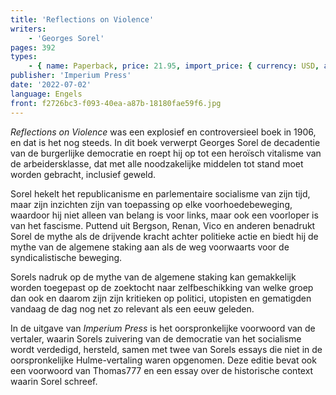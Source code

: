 ```yaml
---
title: 'Reflections on Violence'
writers:
    - 'Georges Sorel'
pages: 392
types:
    - { name: Paperback, price: 21.95, import_price: { currency: USD, amount: 20.4 }, isbn: 978-1-922602-51-0 }
publisher: 'Imperium Press'
date: '2022-07-02'
language: Engels
front: f2726bc3-f093-40ea-a87b-18180fae59f6.jpg
---
```


*Reflections on Violence* was een explosief en controversieel boek in 1906, en dat is het nog steeds. In dit boek verwerpt Georges Sorel de decadentie van de burgerlijke democratie en roept hij op tot een heroïsch vitalisme van de arbeidersklasse, dat met alle noodzakelijke middelen tot stand moet worden gebracht, inclusief geweld.

Sorel hekelt het republicanisme en parlementaire socialisme van zijn tijd, maar zijn inzichten zijn van toepassing op elke voorhoedebeweging, waardoor hij niet alleen van belang is voor links, maar ook een voorloper is van het fascisme. Puttend uit Bergson, Renan, Vico en anderen benadrukt Sorel de mythe als de drijvende kracht achter politieke actie en biedt hij de mythe van de algemene staking aan als de weg voorwaarts voor de syndicalistische beweging.

Sorels nadruk op de mythe van de algemene staking kan gemakkelijk worden toegepast op de zoektocht naar zelfbeschikking van welke groep dan ook en daarom zijn zijn kritieken op politici, utopisten en gematigden vandaag de dag nog net zo relevant als een eeuw geleden.

In de uitgave van *Imperium Press* is het oorspronkelijke voorwoord van de vertaler, waarin Sorels zuivering van de democratie van het socialisme wordt verdedigd, hersteld, samen met twee van Sorels essays die niet in de oorspronkelijke Hulme-vertaling waren opgenomen. Deze editie bevat ook een voorwoord van Thomas777 en een essay over de historische context waarin Sorel schreef.
